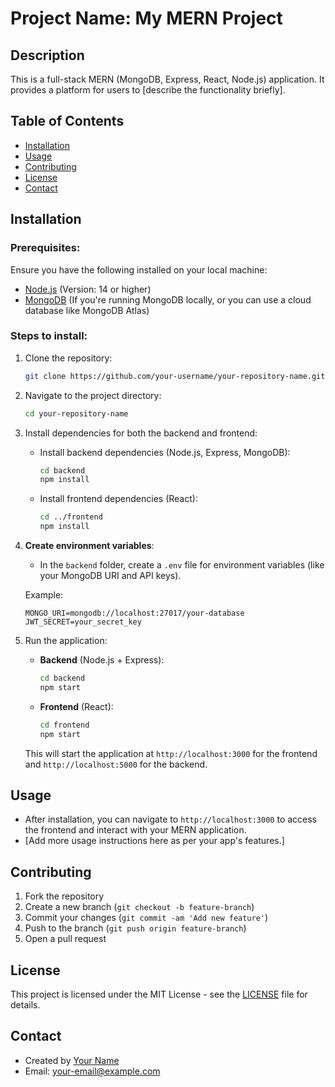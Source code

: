 # Project Name: My MERN Project

## Description
This is a full-stack MERN (MongoDB, Express, React, Node.js) application. It provides a platform for users to [describe the functionality briefly].

## Table of Contents
- [Installation](#installation)
- [Usage](#usage)
- [Contributing](#contributing)
- [License](#license)
- [Contact](#contact)

## Installation

### Prerequisites:
Ensure you have the following installed on your local machine:
- [Node.js](https://nodejs.org/) (Version: 14 or higher)
- [MongoDB](https://www.mongodb.com/try/download/community) (If you're running MongoDB locally, or you can use a cloud database like MongoDB Atlas)

### Steps to install:

1. Clone the repository:
    ```bash
    git clone https://github.com/your-username/your-repository-name.git
    ```

2. Navigate to the project directory:
    ```bash
    cd your-repository-name
    ```

3. Install dependencies for both the backend and frontend:

    - Install backend dependencies (Node.js, Express, MongoDB):
      ```bash
      cd backend
      npm install
      ```

    - Install frontend dependencies (React):
      ```bash
      cd ../frontend
      npm install
      ```

4. **Create environment variables**:
   - In the `backend` folder, create a `.env` file for environment variables (like your MongoDB URI and API keys).

    Example:
    ```text
    MONGO_URI=mongodb://localhost:27017/your-database
    JWT_SECRET=your_secret_key
    ```

5. Run the application:

    - **Backend** (Node.js + Express):
      ```bash
      cd backend
      npm start
      ```

    - **Frontend** (React):
      ```bash
      cd frontend
      npm start
      ```

   This will start the application at `http://localhost:3000` for the frontend and `http://localhost:5000` for the backend.

## Usage
- After installation, you can navigate to `http://localhost:3000` to access the frontend and interact with your MERN application.
- [Add more usage instructions here as per your app's features.]

## Contributing
1. Fork the repository
2. Create a new branch (`git checkout -b feature-branch`)
3. Commit your changes (`git commit -am 'Add new feature'`)
4. Push to the branch (`git push origin feature-branch`)
5. Open a pull request

## License
This project is licensed under the MIT License - see the [LICENSE](LICENSE) file for details.

## Contact
- Created by [Your Name](https://github.com/your-username)
- Email: your-email@example.com
